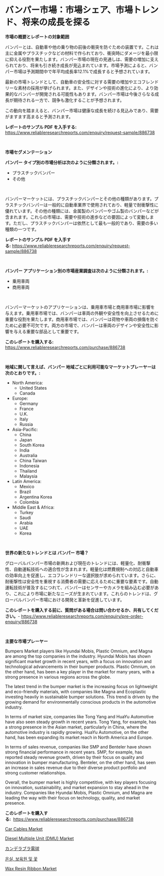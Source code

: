 <p><h1>バンパー市場：市場シェア、市場トレンド、将来の成長を探る</h1></p><p><strong>市場の概要とレポートの対象範囲</strong></p>
<p><p>バンパーとは、自動車や他の乗り物の前後の衝突を防ぐための装置です。これは主に金属やプラスチックなどの材料で作られており、衝突時にダメージを最小限に抑える役割を果たします。バンパー市場の現在の見通しは、需要の増加に支えられており、将来も引き続き成長が見込まれています。市場予測によると、バンパー市場は予測期間中で年平均成長率12.1%で成長すると予想されています。</p><p>最新の市場トレンドとして、自動車の安全性に対する需要の増加やエコフレンドリーな素材の採用が挙げられます。また、デザインや技術の進化により、より効果的なバンパーが開発される可能性もあります。バンパー市場は今後さらなる成長が期待される一方で、競争も激化することが予想されます。</p><p>この動向を踏まえると、バンパー市場は健康な成長を続ける見込みであり、需要がますます高まると予測されます。</p></p>
<p><strong>レポートのサンプル PDF を入手する:</strong> <a href="https://www.reliableresearchreports.com/enquiry/request-sample/886738">https://www.reliableresearchreports.com/enquiry/request-sample/886738</a></p>
<p>&nbsp;</p>
<p><strong>市場セグメンテーション</strong></p>
<p><strong>バンパー タイプ別の市場分析は次のように分類されます。:</strong></p>
<p><ul><li>プラスチックバンパー</li><li>その他</li></ul></p>
<p>&nbsp;</p>
<p><p>バンパーマーケットには、プラスチックバンパーとその他の種類があります。プラスチックバンパーは一般的に自動車業界で使用されており、軽量で耐衝撃性に優れています。その他の種類には、金属製のバンパーやゴム製のバンパーなどが含まれます。これらの市場は、需要や技術の進歩などの要因によって変動します。ただし、プラスチックバンパーは依然として最も一般的であり、需要の多い種類の一つです。</p></p>
<p><strong>レポートのサンプル PDF を入手する:</strong>&nbsp;<a href="https://www.reliableresearchreports.com/enquiry/request-sample/886738">https://www.reliableresearchreports.com/enquiry/request-sample/886738</a></p>
<p>&nbsp;</p>
<p><strong> バンパー アプリケーション別の市場産業調査は次のように分類されます。:</strong></p>
<p><ul><li>乗用車両</li><li>商用車両</li></ul></p>
<p>&nbsp;</p>
<p><p>バンパーマーケットのアプリケーションは、乗用車市場と商用車市場に影響を与えます。乗用車市場では、バンパーは車両の外観や安全性を向上させるために重要な役割を果たします。商用車市場では、バンパーは荷物や車両の損傷を防ぐために必要不可欠です。両方の市場で、バンパーは車両のデザインや安全性に影響を与える重要な部品として重要です。</p></p>
<p><strong>このレポートを購入する:</strong>&nbsp; <a href="https://www.reliableresearchreports.com/purchase/886738">https://www.reliableresearchreports.com/purchase/886738</a></p>
<p>&nbsp;</p>
<p><strong>地域に関して言えば、バンパー 地域ごとに利用可能なマーケットプレーヤーは次のとおりです。:</strong></p>
<p><ul>
    <li>
        North America:
        <ul>
            <li>United States</li>
            <li>Canada</li>
        </ul>
    </li>
    <li>
        Europe:
        <ul>
            <li>Germany</li>
            <li>France</li>
            <li>U.K.</li>
            <li>Italy</li>
            <li>Russia</li>
        </ul>
    </li>
    <li>
        Asia-Pacific:
        <ul>
            <li>China</li>
            <li>Japan</li>
            <li>South Korea</li>
            <li>India</li>
            <li>Australia</li>
            <li>China Taiwan</li>
            <li>Indonesia</li>
            <li>Thailand</li>
            <li>Malaysia</li>
        </ul>
    </li>
    <li>
        Latin America:
        <ul>
            <li>Mexico</li>
            <li>Brazil</li>
            <li>Argentina Korea</li>
            <li>Colombia</li>
        </ul>
    </li>
    <li>
        Middle East & Africa:
        <ul>
            <li>Turkey</li>
            <li>Saudi</li>
            <li>Arabia</li>
            <li>UAE</li>
            <li>Korea</li>
        </ul>
    </li>
    </ul></p>
<p>&nbsp;</p>
<p><strong>世界の新たなトレンドとは バンパー 市場？</strong></p>
<p><p>グローバルバンパー市場の新興および現在のトレンドには、軽量化、耐衝撃性、自動運転技術への適合性が含まれます。軽量化は燃費規制への対応と自動車の効率向上を促進し、エコフレンドリーな選択肢が求められています。さらに、耐衝撃性は安全性を重視する消費者の需要に応えるために重要な要素です。自動運転技術が普及するにつれて、バンパーはセンサーやカメラを組み込む必要があり、これにより市場に新たなニーズが生まれています。これらのトレンドは、グローバルバンパー市場における開発と革新を促進しています。</p></p>
<p><strong>このレポートを購入する前に、質問がある場合は問い合わせるか、共有してください。</strong>- <a href="https://www.reliableresearchreports.com/enquiry/pre-order-enquiry/886738">https://www.reliableresearchreports.com/enquiry/pre-order-enquiry/886738</a></p>
<p>&nbsp;</p>
<p><strong>主要な市場プレーヤー</strong></p>
<p><p>Bumpers Market players like Hyundai Mobis, Plastic Omnium, and Magna are among the top companies in the industry. Hyundai Mobis has shown significant market growth in recent years, with a focus on innovation and technological advancements in their bumper products. Plastic Omnium, on the other hand, has been a key player in the market for many years, with a strong presence in various regions across the globe.</p><p>The latest trend in the bumper market is the increasing focus on lightweight and eco-friendly materials, with companies like Magna and Ecoplastic investing heavily in sustainable bumper solutions. This trend is driven by the growing demand for environmentally conscious products in the automotive industry.</p><p>In terms of market size, companies like Tong Yang and HuaYu Automotive have also seen steady growth in recent years. Tong Yang, for example, has a strong presence in the Asian market, particularly in China, where the automotive industry is rapidly growing. HuaYu Automotive, on the other hand, has been expanding its market reach in North America and Europe.</p><p>In terms of sales revenue, companies like SMP and Benteler have shown strong financial performance in recent years. SMP, for example, has reported steady revenue growth, driven by their focus on quality and innovation in bumper manufacturing. Benteler, on the other hand, has seen an increase in sales revenue due to their diverse product portfolio and strong customer relationships.</p><p>Overall, the bumper market is highly competitive, with key players focusing on innovation, sustainability, and market expansion to stay ahead in the industry. Companies like Hyundai Mobis, Plastic Omnium, and Magna are leading the way with their focus on technology, quality, and market presence.</p></p>
<p><strong>このレポートを購入する:</strong>&nbsp;&nbsp;<a href="https://www.reliableresearchreports.com/purchase/886738">https://www.reliableresearchreports.com/purchase/886738</a></p>
<p><p><a href="https://github.com/bmorecock/Market-Research-Report-List-2/blob/main/car-cables-market.md">Car Cables Market</a></p><p><a href="https://issuu.com/reportprime-2/docs/diesel-multiple-unit-dmu-market-size-2030.pptx">Diesel Multiple Unit (DMU) Market</a></p><p><a href="https://github.com/cnnriuez22368/Market-Research-Report-List-1/blob/main/763802016098.md">カンデラブラ電球</a></p><p><a href="https://github.com/Skyleitney456456/Market-Research-Report-List-1/blob/main/158291914903.md">온실, 보육원 및 꽃</a></p><p><a href="https://natural-crush-b99.notion.site/Wax-Resin-Ribbon-Market-Size-2024-2031-Global-Industrial-Analysis-Key-Geographical-Regions-Marke-fe84db5fee40445dbb1a35de268ea34f">Wax Resin Ribbon Market</a></p></p>
